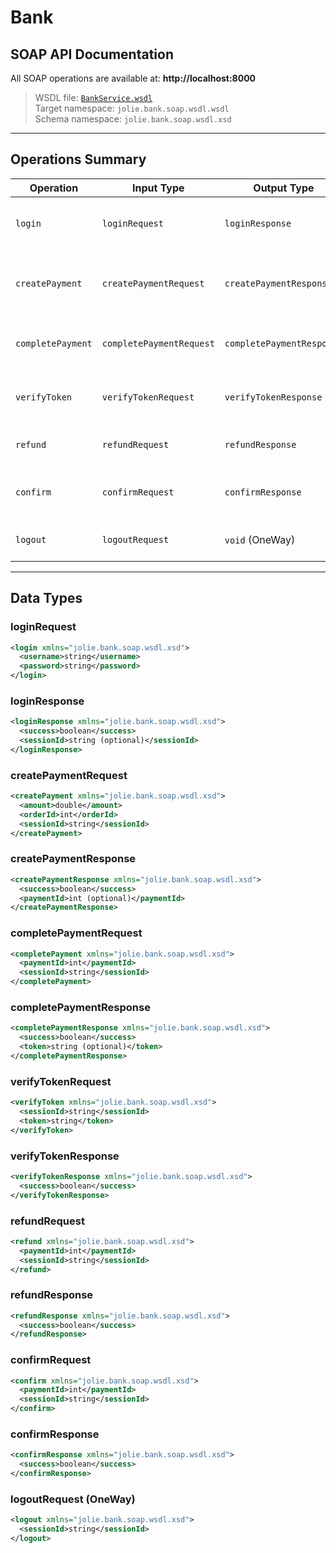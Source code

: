 # Bank

## SOAP API Documentation

All SOAP operations are available at: **http://localhost:8000**

> WSDL file: [`BankService.wsdl`](backend/src/BankService.wsdl)  
> Target namespace: `jolie.bank.soap.wsdl.wsdl`  
> Schema namespace: `jolie.bank.soap.wsdl.xsd`

---

## Operations Summary

| Operation           | Input Type              | Output Type               | Description                                               |
|---------------------|--------------------------|----------------------------|-----------------------------------------------------------|
| `login`             | `loginRequest`           | `loginResponse`            | Authenticates user and returns session ID                |
| `createPayment`     | `createPaymentRequest`   | `createPaymentResponse`    | Initializes a new payment, returns payment ID            |
| `completePayment`   | `completePaymentRequest` | `completePaymentResponse`  | Completes a payment and returns a token                  |
| `verifyToken`       | `verifyTokenRequest`     | `verifyTokenResponse`      | Verifies a token after customer submits it               |
| `refund`            | `refundRequest`          | `refundResponse`           | Refunds a payment if allowed                             |
| `confirm`           | `confirmRequest`         | `confirmResponse`          | Credits the money to ACME upon delivery                  |
| `logout`            | `logoutRequest`          | `void` (OneWay)            | Ends the current session                                 |

---

## Data Types

### loginRequest
```xml
<login xmlns="jolie.bank.soap.wsdl.xsd">
  <username>string</username>
  <password>string</password>
</login>
```

### loginResponse
```xml
<loginResponse xmlns="jolie.bank.soap.wsdl.xsd">
  <success>boolean</success>
  <sessionId>string (optional)</sessionId>
</loginResponse>
```

### createPaymentRequest
```xml
<createPayment xmlns="jolie.bank.soap.wsdl.xsd">
  <amount>double</amount>
  <orderId>int</orderId>
  <sessionId>string</sessionId>
</createPayment>
```

### createPaymentResponse
```xml
<createPaymentResponse xmlns="jolie.bank.soap.wsdl.xsd">
  <success>boolean</success>
  <paymentId>int (optional)</paymentId>
</createPaymentResponse>
```

### completePaymentRequest
```xml
<completePayment xmlns="jolie.bank.soap.wsdl.xsd">
  <paymentId>int</paymentId>
  <sessionId>string</sessionId>
</completePayment>
```

### completePaymentResponse
```xml
<completePaymentResponse xmlns="jolie.bank.soap.wsdl.xsd">
  <success>boolean</success>
  <token>string (optional)</token>
</completePaymentResponse>
```

### verifyTokenRequest
```xml
<verifyToken xmlns="jolie.bank.soap.wsdl.xsd">
  <sessionId>string</sessionId>
  <token>string</token>
</verifyToken>
```

### verifyTokenResponse
```xml
<verifyTokenResponse xmlns="jolie.bank.soap.wsdl.xsd">
  <success>boolean</success>
</verifyTokenResponse>
```

### refundRequest
```xml
<refund xmlns="jolie.bank.soap.wsdl.xsd">
  <paymentId>int</paymentId>
  <sessionId>string</sessionId>
</refund>
```

### refundResponse
```xml
<refundResponse xmlns="jolie.bank.soap.wsdl.xsd">
  <success>boolean</success>
</refundResponse>
```

### confirmRequest
```xml
<confirm xmlns="jolie.bank.soap.wsdl.xsd">
  <paymentId>int</paymentId>
  <sessionId>string</sessionId>
</confirm>
```

### confirmResponse
```xml
<confirmResponse xmlns="jolie.bank.soap.wsdl.xsd">
  <success>boolean</success>
</confirmResponse>
```

### logoutRequest (OneWay)
```xml
<logout xmlns="jolie.bank.soap.wsdl.xsd">
  <sessionId>string</sessionId>
</logout>
```